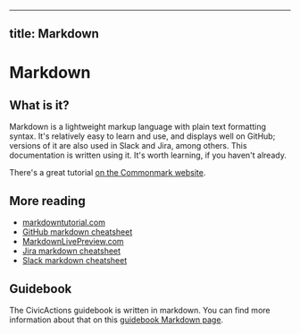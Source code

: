 ______________________________________________________________________

## title: Markdown

# Markdown

## What is it?

Markdown is a lightweight markup language with plain text formatting syntax. It's relatively easy to learn and use, and displays well on GitHub; versions of it are also used in Slack and Jira, among others. This documentation is written using it. It's worth learning, if you haven't already.

There's a great tutorial [on the Commonmark website](http://commonmark.org/help/tutorial/).

## More reading

- [markdowntutorial.com](http://markdowntutorial.com/)
- [GitHub markdown cheatsheet](https://github.com/adam-p/markdown-here/wiki/Markdown-Cheatsheet)
- [MarkdownLivePreview.com](http://markdownlivepreview.com/)
- [Jira markdown cheatsheet](https://confluence.atlassian.com/bitbucketserver/markdown-syntax-guide-776639995.html)
- [Slack markdown cheatsheet](https://get.slack.help/hc/en-us/articles/202288908-Format-your-messages)

## Guidebook

The CivicActions guidebook is written in markdown. You can find more information about that on this [guidebook Markdown page](../../about-this-guidebook/markdown-for-guidebook.md).
